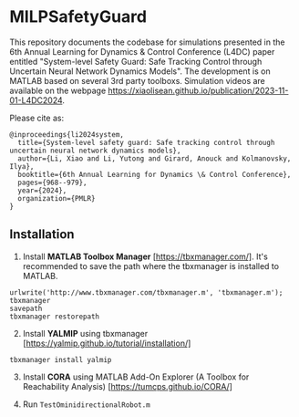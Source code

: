 # MILPSafetyGuard

This repository documents the codebase for simulations presented in the 6th Annual Learning for Dynamics & Control Conference (L4DC) paper entitled "System-level Safety Guard: Safe Tracking Control through Uncertain Neural Network Dynamics Models". The development is on MATLAB based on several 3rd party toolboxs. Simulation videos are available on the webpage https://xiaolisean.github.io/publication/2023-11-01-L4DC2024.
 
Please cite as:
```
@inproceedings{li2024system,
  title={System-level safety guard: Safe tracking control through uncertain neural network dynamics models},
  author={Li, Xiao and Li, Yutong and Girard, Anouck and Kolmanovsky, Ilya},
  booktitle={6th Annual Learning for Dynamics \& Control Conference},
  pages={968--979},
  year={2024},
  organization={PMLR}
}
```

## Installation
1. Install **MATLAB Toolbox Manager** [https://tbxmanager.com/]. It's recommended to save the path where the tbxmanager is installed to MATLAB.

```
urlwrite('http://www.tbxmanager.com/tbxmanager.m', 'tbxmanager.m');
tbxmanager
savepath
tbxmanager restorepath
```

2. Install **YALMIP** using tbxmanager [https://yalmip.github.io/tutorial/installation/]

```
tbxmanager install yalmip
```

3. Install **CORA** using MATLAB Add-On Explorer (A Toolbox for Reachability Analysis) [https://tumcps.github.io/CORA/]

4. Run ```TestOminidirectionalRobot.m```
